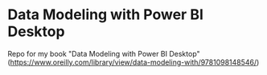 # Data Modeling with Power BI Desktop
Repo for my book "Data Modeling with Power BI Desktop" (https://www.oreilly.com/library/view/data-modeling-with/9781098148546/)
